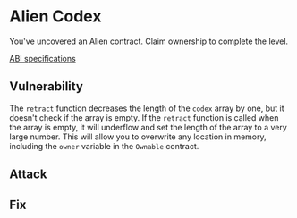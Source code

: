 # Alien Codex

You've uncovered an Alien contract. Claim ownership to complete the level.

[ABI specifications](https://docs.soliditylang.org/en/v0.4.21/abi-spec.html)

## Vulnerability

The `retract` function decreases the length of the `codex` array by one, but it doesn't check if the array is empty. If the `retract` function is called when the array is empty, it will underflow and set the length of the array to a very large number. This will allow you to overwrite any location in memory, including the `owner` variable in the `Ownable` contract.



## Attack

## Fix
